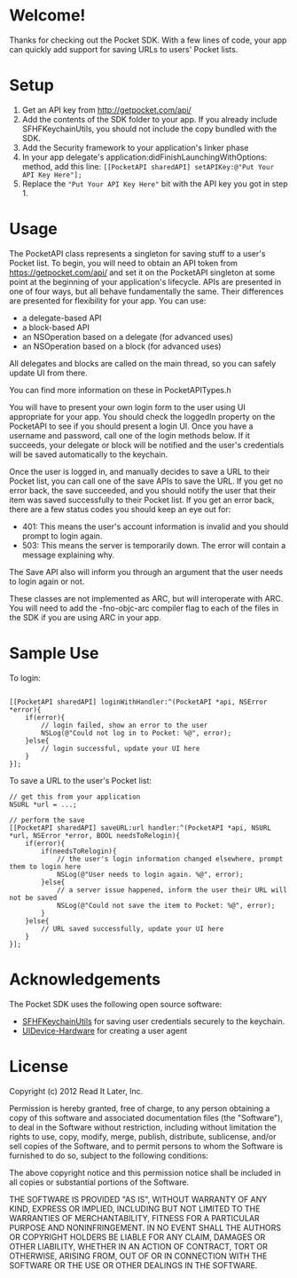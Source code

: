Welcome!
========

Thanks for checking out the Pocket SDK. With a few lines of code, your app can quickly add support for saving URLs to users' Pocket lists.

Setup
=====

1. Get an API key from http://getpocket.com/api/
2. Add the contents of the SDK folder to your app. If you already include SFHFKeychainUtils, you should not include the copy bundled with the SDK.
3. Add the Security framework to your application's linker phase
4. In your app delegate's application:didFinishLaunchingWithOptions: method, add this line: `[[PocketAPI sharedAPI] setAPIKey:@"Put Your API Key Here"];`
5. Replace the `"Put Your API Key Here"` bit with the API key you got in step 1.

Usage
=====

The PocketAPI class represents a singleton for saving stuff to a user's Pocket list. To begin, you will need to obtain an API token from https://getpocket.com/api/ and set it on the PocketAPI singleton at some point at the beginning of your application's lifecycle. APIs are presented in one of four ways, but all behave fundamentally the same. Their differences are presented for flexibility for your app. You can use:

- a delegate-based API
- a block-based API
- an NSOperation based on a delegate (for advanced uses)
- an NSOperation based on a block (for advanced uses)

All delegates and blocks are called on the main thread, so you can safely update UI from there.

You can find more information on these in PocketAPITypes.h

You will have to present your own login form to the user using UI appropriate for your app. You should check the loggedIn property on the PocketAPI to see if you should present a login UI. Once you have a username and password, call one of the login methods below. If it succeeds, your delegate or block will be notified and the user's credentials will be saved automatically to the keychain.

Once the user is logged in, and manually decides to save a URL to their Pocket list, you can call one of the save APIs to save the URL. If you get no error back, the save succeeded, and you should notify the user that their item was saved successfully to their Pocket list.
If you get an error back, there are a few status codes you should keep an eye out for:

- 401: This means the user's account information is invalid and you should prompt to login again.
- 503: This means the server is temporarily down. The error will contain a message explaining why.

The Save API also will inform you through an argument that the user needs to login again or not.

These classes are not implemented as ARC, but will interoperate with ARC. You will need to add the -fno-objc-arc compiler flag to each of the files in the SDK if you are using ARC in your app.

Sample Use
==========

To login:

```

[[PocketAPI sharedAPI] loginWithHandler:^(PocketAPI *api, NSError *error){
	if(error){
		// login failed, show an error to the user
		NSLog(@"Could not log in to Pocket: %@", error);
	}else{
		// login successful, update your UI here
	}
}];
```

To save a URL to the user's Pocket list:

```
// get this from your application
NSURL *url = ...;

// perform the save
[[PocketAPI sharedAPI] saveURL:url handler:^(PocketAPI *api, NSURL *url, NSError *error, BOOL needsToRelogin){
	if(error){
		if(needsToRelogin){
			// the user's login information changed elsewhere, prompt them to login here
			NSLog(@"User needs to login again. %@", error);
		}else{
			// a server issue happened, inform the user their URL will not be saved
			NSLog(@"Could not save the item to Pocket: %@", error);
		}
	}else{
		// URL saved successfully, update your UI here
	}
}];
```

Acknowledgements
================

The Pocket SDK uses the following open source software:

- [SFHFKeychainUtils](https://github.com/ldandersen/scifihifi-iphone/tree/master/security) for saving user credentials securely to the keychain.
- [UIDevice-Hardware](https://github.com/erica/uidevice-extension) for creating a user agent

License
=======

Copyright (c) 2012 Read It Later, Inc.

Permission is hereby granted, free of charge, to any person obtaining a copy of this software and associated documentation files (the "Software"), to deal in the Software without restriction, including without limitation the rights to use, copy, modify, merge, publish, distribute, sublicense, and/or sell copies of the Software, and to permit persons to whom the Software is furnished to do so, subject to the following conditions:

The above copyright notice and this permission notice shall be included in all copies or substantial portions of the Software.

THE SOFTWARE IS PROVIDED "AS IS", WITHOUT WARRANTY OF ANY KIND, EXPRESS OR IMPLIED, INCLUDING BUT NOT LIMITED TO THE WARRANTIES OF MERCHANTABILITY, FITNESS FOR A PARTICULAR PURPOSE AND NONINFRINGEMENT. IN NO EVENT SHALL THE AUTHORS OR COPYRIGHT HOLDERS BE LIABLE FOR ANY CLAIM, DAMAGES OR OTHER LIABILITY, WHETHER IN AN ACTION OF CONTRACT, TORT OR OTHERWISE, ARISING FROM, OUT OF OR IN CONNECTION WITH THE SOFTWARE OR THE USE OR OTHER DEALINGS IN THE SOFTWARE.